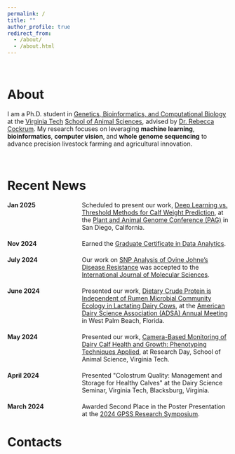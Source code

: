 ```yaml
---
permalink: /
title: ""
author_profile: true
redirect_from: 
  - /about/
  - /about.html
---
```


<br>


About
======
I am a Ph.D. student in [Genetics, Bioinformatics, and Computational Biology](https://gbcb.graduateschool.vt.edu/about.html) at the [Virginia Tech](https://www.dasc.vt.edu/) [School of Animal Sciences](https://sas.vt.edu/), advised by [Dr. Rebecca Cockrum](https://www.dasc.vt.edu/people/faculty/cockrum.html). My research focuses on leveraging **machine learning**, **bioinformatics**, **computer vision**, and **whole genome sequencing** to advance precision livestock farming and agricultural innovation.

<br>


Recent News
======



<div style="display: grid; grid-template-columns: 150px auto; row-gap: 20px; column-gap: 20px;">

  <div style="font-weight: bold;">Jan 2025</div>
  <div>Scheduled to present our work, <a href="#">Deep Learning vs. Threshold Methods for Calf Weight Prediction</a>, at the <a href="https://intlpag.org/PAG32/">Plant and Animal Genome Conference (PAG)</a> in San Diego, California.</div>

  <div style="font-weight: bold;">Nov 2024</div>
  <div>Earned the <a href="https://dac.cs.vt.edu/academics/data-analytics/">Graduate Certificate in Data Analytics</a>.</div>

  <div style="font-weight: bold;">July 2024</div>
  <div>Our work on <a href="https://www.mdpi.com/1422-0067/25/14/7748">SNP Analysis of Ovine Johne’s Disease Resistance</a> was accepted to the <a href="https://www.mdpi.com/journal/ijms">International Journal of Molecular Sciences</a>.</div>

  <div style="font-weight: bold;">June 2024</div>
  <div>Presented our work, <a href="#">Dietary Crude Protein is Independent of Rumen Microbial Community Ecology in Lactating Dairy Cows</a>, at the <a href="https://www.adsa.org/">American Dairy Science Association (ADSA) Annual Meeting</a> in West Palm Beach, Florida.</div>

  <div style="font-weight: bold;">May 2024</div>
  <div>Presented our work, <a href="#">Camera-Based Monitoring of Dairy Calf Health and Growth: Phenotyping Techniques Applied</a>, at Research Day, School of Animal Science, Virginia Tech.</div>

  <div style="font-weight: bold;">April 2024</div>
  <div>Presented "Colostrum Quality: Management and Storage for Healthy Calves" at the Dairy Science Seminar, Virginia Tech, Blacksburg, Virginia.</div>

  <div style="font-weight: bold;">March 2024</div>
  <div>Awarded Second Place in the Poster Presentation at the <a href="https://gpss.vt.edu/programs/gsars.html">2024 GPSS Research Symposium</a>.</div>

</div>


Contacts
======
